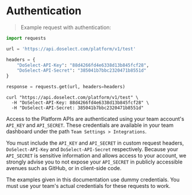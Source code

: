 # Authentication

> Example request with authentication:

```python
import requests

url = 'https://api.doselect.com/platform/v1/test'

headers = {
    "DoSelect-API-Key": "88d4266fd4e6338d13b845fcf28",
    "DoSelect-API-Secret": "385041b7bbc2320471b8551d"
}

response = requests.get(url, headers=headers)
```

```shell
curl "https://api.doselect.com/platform/v1/test" \
  -H "DoSelect-API-Key: 88d4266fd4e6338d13b845fcf28" \
  -H "DoSelect-API-Secret: 385041b7bbc2320471b8551d"
```

Access to the Platform APIs are authenticated using your team account's `API_KEY` and `API_SECRET`.
These credentials are available in your team dashboard under the path `Team Settings > Integrations`.

You must include the `API_KEY` and `API_SECRET` in custom request headers, `DoSelect-API-Key` and `DoSelect-API-Secret` respectively.
Because your `API_SECRET` is sensitive information and allows access to your account, we strongly advise you to not expose your `API_SECRET`
in publicly accessible avenues such as GitHub, or in client-side code.

<aside class="notice">
The examples given in this documentation use dummy credentials. You must use your team's actual credentials for these requests to work.
</aside>
